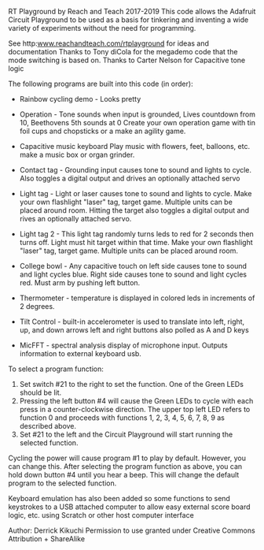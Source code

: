  RT Playground by Reach and Teach 2017-2019
 This code allows the Adafruit Circuit Playground to be used as a basis for 
 tinkering and inventing a wide variety of experiments without the need for programming.

 See http:www.reachandteach.com/rtplayground for ideas and documentation
 Thanks to Tony diCola for the megademo code that the mode switching is based on.
 Thanks to Carter Nelson for Capacitive tone logic

 The following programs are built into this code (in order):
 - Rainbow cycling demo - Looks pretty
 - Operation - Tone sounds when input is grounded, Lives countdown from 10, Beethovens 5th sounds at 0
   Create your own operation game with tin foil cups and chopsticks or a make an agility game.

 - Capacitive music keyboard
   Play music with flowers, feet, balloons, etc. make a music box or organ grinder.

 - Contact tag - Grounding input causes tone to sound and lights to cycle. Also toggles a digital output and drives
   an optionally attached servo

 - Light tag - Light or laser causes tone to sound and lights to cycle. 
   Make your own flashlight "laser" tag, target game. Multiple units can be placed around room. Hitting the target 
   also toggles a digital output and rives an optionally attached servo.

 - Light tag 2 - This light tag randomly turns leds to red for 2 seconds then turns off.
   Light must hit target within that time. Make your own flashlight "laser" tag, 
   target game. Multiple units can be placed around room.

 - College bowl - Any capacitive touch on left side causes tone to sound and light cycles blue. 
   Right side causes tone to sound and light cycles red. Must arm by pushing left button.

 - Thermometer - temperature is displayed
   in colored leds in increments of 2 degrees. 

 - Tilt Control - built-in accelerometer is used to translate into left, right, up, and down arrows
   left and right buttons also polled as A and D keys

 - MicFFT - spectral analysis display of microphone input. Outputs information to external keyboard usb.

 To select a program function:
 1. Set switch #21 to the right to set the function. One of the Green LEDs should be lit.
 2. Pressing the left button #4 will cause the Green LEDs to cycle with each press in a 
    counter-clockwise direction. The upper top left LED refers to function 0 and proceeds with 
    functions 1, 2, 3, 4, 5, 6, 7, 8, 9 as described above.
 3. Set #21 to the left and the Circuit Playground will start running the selected function.
 
 Cycling the power will cause program #1 to play by default. However, you can change
 this. After selecting the program function as above, you can hold down button #4
 until you hear a beep. This will change the default program to the selected function.

 Keyboard emulation has also been added so some functions to send keystrokes to a USB attached computer
 to allow easy external score board logic, etc. using Scratch or other host computer interface

 Author: Derrick Kikuchi 
 Permission to use granted under Creative Commons Attribution + ShareAlike

